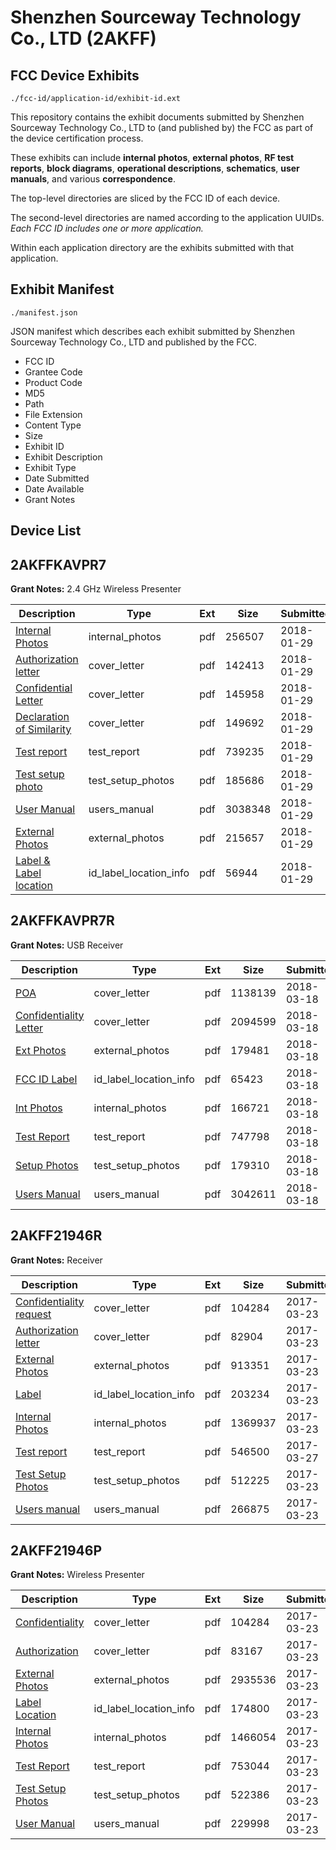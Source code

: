 # Shenzhen Sourceway Technology Co., LTD (2AKFF)
## FCC Device Exhibits

```
./fcc-id/application-id/exhibit-id.ext
```

This repository contains the exhibit documents submitted by Shenzhen Sourceway Technology Co., LTD to (and published by) the FCC as part of the device certification process.

These exhibits can include **internal photos**, **external photos**, **RF test reports**, **block diagrams**, **operational descriptions**, **schematics**, **user manuals**, and various **correspondence**.

The top-level directories are sliced by the FCC ID of each device.

The second-level directories are named according to the application UUIDs. *Each FCC ID includes one or more application.*

Within each application directory are the exhibits submitted with that application. 

## Exhibit Manifest

```
./manifest.json
```

JSON manifest which describes each exhibit submitted by Shenzhen Sourceway Technology Co., LTD and published by the FCC.

- FCC ID
- Grantee Code
- Product Code
- MD5
- Path
- File Extension
- Content Type
- Size
- Exhibit ID
- Exhibit Description
- Exhibit Type
- Date Submitted
- Date Available
- Grant Notes

## Device List
## 2AKFFKAVPR7
**Grant Notes:** 2.4 GHz Wireless Presenter

| Description | Type | Ext | Size | Submitted | Available |
| ----------- | ---- | --- | ---- | --------- | --------- |
| [Internal Photos](2AKFFKAVPR7/eb5a99b9496aa2bfe49f8ec1587c965b/3732617.pdf) | internal_photos | pdf | 256507 | 2018-01-29 | 2018-01-29 |
| [Authorization letter](2AKFFKAVPR7/eb5a99b9496aa2bfe49f8ec1587c965b/3732611.pdf) | cover_letter | pdf | 142413 | 2018-01-29 | 2018-01-29 |
| [Confidential Letter](2AKFFKAVPR7/eb5a99b9496aa2bfe49f8ec1587c965b/3732612.pdf) | cover_letter | pdf | 145958 | 2018-01-29 | 2018-01-29 |
| [Declaration of Similarity](2AKFFKAVPR7/eb5a99b9496aa2bfe49f8ec1587c965b/3732613.pdf) | cover_letter | pdf | 149692 | 2018-01-29 | 2018-01-29 |
| [Test report](2AKFFKAVPR7/eb5a99b9496aa2bfe49f8ec1587c965b/3732620.pdf) | test_report | pdf | 739235 | 2018-01-29 | 2018-01-29 |
| [Test setup photo](2AKFFKAVPR7/eb5a99b9496aa2bfe49f8ec1587c965b/3732621.pdf) | test_setup_photos | pdf | 185686 | 2018-01-29 | 2018-01-29 |
| [User Manual](2AKFFKAVPR7/eb5a99b9496aa2bfe49f8ec1587c965b/3732622.pdf) | users_manual | pdf | 3038348 | 2018-01-29 | 2018-01-29 |
| [External Photos](2AKFFKAVPR7/eb5a99b9496aa2bfe49f8ec1587c965b/3732615.pdf) | external_photos | pdf | 215657 | 2018-01-29 | 2018-01-29 |
| [Label & Label location](2AKFFKAVPR7/eb5a99b9496aa2bfe49f8ec1587c965b/3732616.pdf) | id_label_location_info | pdf | 56944 | 2018-01-29 | 2018-01-29 |
## 2AKFFKAVPR7R
**Grant Notes:** USB Receiver

| Description | Type | Ext | Size | Submitted | Available |
| ----------- | ---- | --- | ---- | --------- | --------- |
| [POA](2AKFFKAVPR7R/8e6528249866724805c581c11587d22b/3785352.pdf) | cover_letter | pdf | 1138139 | 2018-03-18 | 2018-03-18 |
| [Confidentiality Letter](2AKFFKAVPR7R/8e6528249866724805c581c11587d22b/3785353.pdf) | cover_letter | pdf | 2094599 | 2018-03-18 | 2018-03-18 |
| [Ext Photos](2AKFFKAVPR7R/8e6528249866724805c581c11587d22b/3785355.pdf) | external_photos | pdf | 179481 | 2018-03-18 | 2018-03-18 |
| [FCC ID Label](2AKFFKAVPR7R/8e6528249866724805c581c11587d22b/3785356.pdf) | id_label_location_info | pdf | 65423 | 2018-03-18 | 2018-03-18 |
| [Int Photos](2AKFFKAVPR7R/8e6528249866724805c581c11587d22b/3785357.pdf) | internal_photos | pdf | 166721 | 2018-03-18 | 2018-03-18 |
| [Test Report](2AKFFKAVPR7R/8e6528249866724805c581c11587d22b/3785360.pdf) | test_report | pdf | 747798 | 2018-03-18 | 2018-03-18 |
| [Setup Photos](2AKFFKAVPR7R/8e6528249866724805c581c11587d22b/3785361.pdf) | test_setup_photos | pdf | 179310 | 2018-03-18 | 2018-03-18 |
| [Users Manual](2AKFFKAVPR7R/8e6528249866724805c581c11587d22b/3785362.pdf) | users_manual | pdf | 3042611 | 2018-03-18 | 2018-03-18 |
## 2AKFF21946R
**Grant Notes:** Receiver

| Description | Type | Ext | Size | Submitted | Available |
| ----------- | ---- | --- | ---- | --------- | --------- |
| [Confidentiality request](2AKFF21946R/d9b9a52ab75b489e1401b5e26cac9e83/3329322.pdf) | cover_letter | pdf | 104284 | 2017-03-23 | 2017-03-23 |
| [Authorization letter](2AKFF21946R/d9b9a52ab75b489e1401b5e26cac9e83/3329324.pdf) | cover_letter | pdf | 82904 | 2017-03-23 | 2017-03-23 |
| [External Photos](2AKFF21946R/d9b9a52ab75b489e1401b5e26cac9e83/3329318.pdf) | external_photos | pdf | 913351 | 2017-03-23 | 2017-03-23 |
| [Label](2AKFF21946R/d9b9a52ab75b489e1401b5e26cac9e83/3329325.pdf) | id_label_location_info | pdf | 203234 | 2017-03-23 | 2017-03-23 |
| [Internal Photos](2AKFF21946R/d9b9a52ab75b489e1401b5e26cac9e83/3329319.pdf) | internal_photos | pdf | 1369937 | 2017-03-23 | 2017-03-23 |
| [Test report](2AKFF21946R/d9b9a52ab75b489e1401b5e26cac9e83/3333832.pdf) | test_report | pdf | 546500 | 2017-03-27 | 2017-03-23 |
| [Test Setup Photos](2AKFF21946R/d9b9a52ab75b489e1401b5e26cac9e83/3329320.pdf) | test_setup_photos | pdf | 512225 | 2017-03-23 | 2017-03-23 |
| [Users manual](2AKFF21946R/d9b9a52ab75b489e1401b5e26cac9e83/3329321.pdf) | users_manual | pdf | 266875 | 2017-03-23 | 2017-03-23 |
## 2AKFF21946P
**Grant Notes:** Wireless Presenter

| Description | Type | Ext | Size | Submitted | Available |
| ----------- | ---- | --- | ---- | --------- | --------- |
| [Confidentiality](2AKFF21946P/f78650cd677eb15022499d210a6e58ad/3329827.pdf) | cover_letter | pdf | 104284 | 2017-03-23 | 2017-03-23 |
| [Authorization](2AKFF21946P/f78650cd677eb15022499d210a6e58ad/3329828.pdf) | cover_letter | pdf | 83167 | 2017-03-23 | 2017-03-23 |
| [External Photos](2AKFF21946P/f78650cd677eb15022499d210a6e58ad/3329820.pdf) | external_photos | pdf | 2935536 | 2017-03-23 | 2017-03-23 |
| [Label Location](2AKFF21946P/f78650cd677eb15022499d210a6e58ad/3329830.pdf) | id_label_location_info | pdf | 174800 | 2017-03-23 | 2017-03-23 |
| [Internal Photos](2AKFF21946P/f78650cd677eb15022499d210a6e58ad/3329823.pdf) | internal_photos | pdf | 1466054 | 2017-03-23 | 2017-03-23 |
| [Test Report](2AKFF21946P/f78650cd677eb15022499d210a6e58ad/3329829.pdf) | test_report | pdf | 753044 | 2017-03-23 | 2017-03-23 |
| [Test Setup Photos](2AKFF21946P/f78650cd677eb15022499d210a6e58ad/3329824.pdf) | test_setup_photos | pdf | 522386 | 2017-03-23 | 2017-03-23 |
| [User Manual](2AKFF21946P/f78650cd677eb15022499d210a6e58ad/3329826.pdf) | users_manual | pdf | 229998 | 2017-03-23 | 2017-03-23 |
